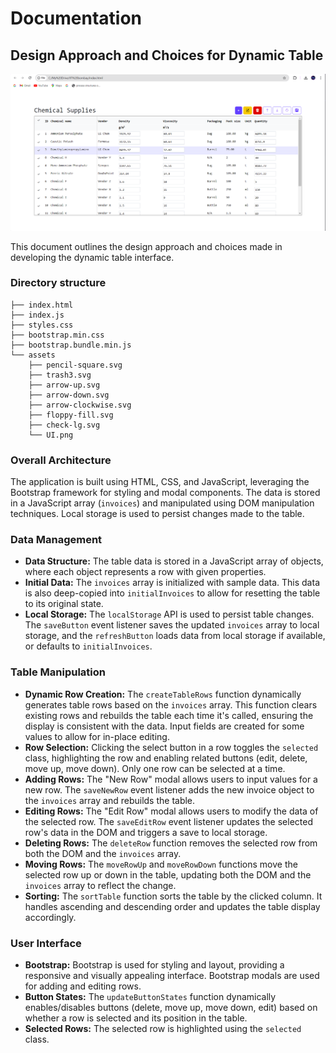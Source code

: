 # Documentation

## Design Approach and Choices for Dynamic Table
![User Interface](./assets/UI.png)


This document outlines the design approach and choices made in developing the dynamic table interface.


### Directory structure

```
├── index.html
├── index.js
├── styles.css
├── bootstrap.min.css
├── bootstrap.bundle.min.js
└── assets
    ├── pencil-square.svg
    ├── trash3.svg
    ├── arrow-up.svg
    ├── arrow-down.svg
    ├── arrow-clockwise.svg
    ├── floppy-fill.svg
    ├── check-lg.svg
    └── UI.png

```

### Overall Architecture

The application is built using HTML, CSS, and JavaScript, leveraging the Bootstrap framework for styling and modal components.  The data is stored in a JavaScript array (`invoices`) and manipulated using DOM manipulation techniques. Local storage is used to persist changes made to the table.

### Data Management

* **Data Structure:** The table data is stored in a JavaScript array of objects, where each object represents a row with given properties.
* **Initial Data:** The `invoices` array is initialized with sample data.  This data is also deep-copied into `initialInvoices` to allow for resetting the table to its original state.
* **Local Storage:** The `localStorage` API is used to persist table changes. The `saveButton` event listener saves the updated `invoices` array to local storage, and the `refreshButton` loads data from local storage if available, or defaults to `initialInvoices`.

### Table Manipulation

* **Dynamic Row Creation:** The `createTableRows` function dynamically generates table rows based on the `invoices` array.  This function clears existing rows and rebuilds the table each time it's called, ensuring the display is consistent with the data.  Input fields are created for some values to allow for in-place editing.
* **Row Selection:**  Clicking the select button in a row toggles the `selected` class, highlighting the row and enabling related buttons (edit, delete, move up, move down). Only one row can be selected at a time.
* **Adding Rows:** The "New Row" modal allows users to input values for a new row. The `saveNewRow` event listener adds the new invoice object to the `invoices` array and rebuilds the table.
* **Editing Rows:** The "Edit Row" modal allows users to modify the data of the selected row. The `saveEditRow` event listener updates the selected row's data in the DOM and triggers a save to local storage.
* **Deleting Rows:** The `deleteRow` function removes the selected row from both the DOM and the `invoices` array.
* **Moving Rows:** The `moveRowUp` and `moveRowDown` functions move the selected row up or down in the table, updating both the DOM and the `invoices` array to reflect the change.
* **Sorting:** The `sortTable` function sorts the table by the clicked column. It handles ascending and descending order and updates the table display accordingly.

### User Interface

* **Bootstrap:** Bootstrap is used for styling and layout, providing a responsive and visually appealing interface.  Bootstrap modals are used for adding and editing rows.
* **Button States:** The `updateButtonStates` function dynamically enables/disables buttons (delete, move up, move down, edit) based on whether a row is selected and its position in the table.
* **Selected Rows:** The selected row is highlighted using the `selected` class.
